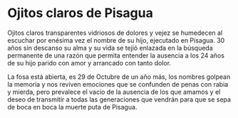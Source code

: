 # Ojitos claros de Pisagua

Ojitos claros transparentes vidriosos de dolores y vejez se humedecen
al escuchar por enésima vez el nombre de su hijo, ejecutado en
Pisagua. 30 años sin descanso su alma y su vida se tejió enlazada en
la búsqueda permanente de una razón que permita entender la ausencia a
los 24 años de su hijo parido con amor y arrancado con tanto dolor.

La fosa está abierta, es 29 de Octubre de un año más, los nombres
golpean la memoria y nos reviven emociones que se confunden de penas
con rabia y mierda, pero prevalece el vacio de la ausencia de los que
amamos y el deseo de transmitir a todas las generaciones que vendrán
para que se sepa de boca en boca la muerte puta de Pisagua.
